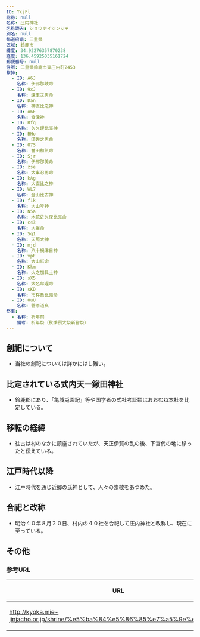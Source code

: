```yaml
---
ID: YxjFl
総称: null
名称: 庄内神社
名称読み: ショウナイジンジャ
別名: null
都道府県: 三重県
区域: 鈴鹿市
緯度: 34.92276357870238
経度: 136.45925035161724
郵便番号: null
住所: 三重県鈴鹿市東庄内町2453
祭神:
  - ID: A6J
    名称: 伊邪那岐命
  - ID: 9xJ
    名称: 速玉之男命
  - ID: Dan
    名称: 神直比之神
  - ID: o6F
    名称: 食津神
  - ID: Rfq
    名称: 久久理比売神
  - ID: BHo
    名称: 須佐之男命
  - ID: O7S
    名称: 誉田和気命
  - ID: Sjr
    名称: 伊邪那美命
  - ID: zse
    名称: 大事忍男命
  - ID: kAg
    名称: 大直比之神
  - ID: WL7
    名称: 金山比古神
  - ID: f1k
    名称: 大山咋神
  - ID: N5a
    名称: 木花佐久夜比売命
  - ID: c43
    名称: 大雀命
  - ID: Sq1
    名称: 天照大神
  - ID: mjd
    名称: 八十禍津日神
  - ID: vpF
    名称: 大山祇命
  - ID: Kkm
    名称: 火之加具土神
  - ID: sX5
    名称: 大名牟遅命
  - ID: sKD
    名称: 市杵島比売命
  - ID: 0uU
    名称: 菅原道真
祭事:
  - 名称: 祈年祭
    備考: 祈年祭（秋季例大祭新嘗祭）
---
```


## 創祀について

- 当社の創祀については詳かにはし難い。

## 比定されている式内天一鍬田神社

- 鈴鹿郡にあり、「亀城兎園記」等や国学者の式社考証類はおおむね本社を比定している。

## 移転の経緯

- 往古は村のなかに鎮座されていたが、天正伊賀の乱の後、下宮代の地に移ったと伝えている。

## 江戸時代以降

- 江戸時代を通じ近郷の氏神として、人々の崇敬をあつめた。

## 合祀と改称

- 明治４０年８月２０日、村内の４０社を合祀して庄内神社と改称し、現在に至っている。

## その他

### 参考URL

| URL                                                                          | 説明   |
| ---------------------------------------------------------------------------- | ------ |
| http://kyoka.mie-jinjacho.or.jp/shrine/%e5%ba%84%e5%86%85%e7%a5%9e%e7%a4%be/ | 神社庁 |
